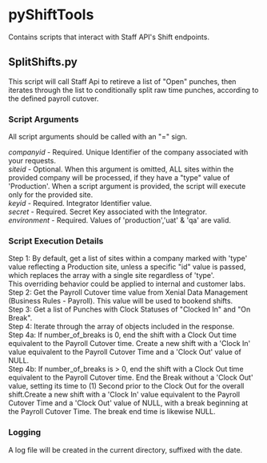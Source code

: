 # pyShiftTools
Contains scripts that interact with Staff API's Shift endpoints.

## SplitShifts.py
This script will call Staff Api to retireve a list of "Open" punches, then iterates through the list to conditionally split raw time punches, according to the defined payroll cutover.

### Script Arguments
All script arguments should be called with an "=" sign.

*companyid*  - Required. Unique Identifier of the company associated with your requests. <br />
*siteid*  - Optional. When this argument is omitted, ALL sites within the provided company will be processed, if they have a "type" value of 'Production'. When a script argument is provided, the script will execute only for the provided site.<br />
*keyid* - Required. Integrator Identifier value.<br />
*secret* - Required. Secret Key associated with the Integrator.<br />
*environment* - Required. Values of 'production','uat' & 'qa' are valid.<br />


### Script Execution Details
Step 1: By default, get a list of sites within a company marked with 'type' value reflecting a Production site, unless a specific "id" value is passed, which replaces the array with a single site regardless of 'type'.<br />
 This overriding behavior could be applied to internal and customer labs.<br />
Step 2: Get the Payroll Cutover time value from Xenial Data Management (Business Rules - Payroll). This value will be used to bookend shifts.<br />
Step 3: Get a list of Punches with Clock Statuses of "Clocked In" and "On Break".<br />
Step 4: Iterate through the array of objects included in the response.<br />
Step 4a: If number_of_breaks is 0, end the shift with a Clock Out time equivalent to the Payroll Cutover time. Create a new shift with a 'Clock In' value equivalent to the Payroll Cutover Time and a 'Clock Out' value of NULL.<br />
Step 4b: If number_of_breaks is > 0, end the shift with a Clock Out time equivalent to the Payroll Cutover time. End the Break without a 'Clock Out' value, setting its time to (1) Second prior to the Clock Out for the overall shift.Create a new shift with a 'Clock In' value equivalent to the Payroll Cutover Time and a 'Clock Out' value of NULL, with a break beginning at the Payroll Cutover Time. The break end time is likewise NULL.<br />

### Logging
A log file will be created in the current directory, suffixed with the date.
